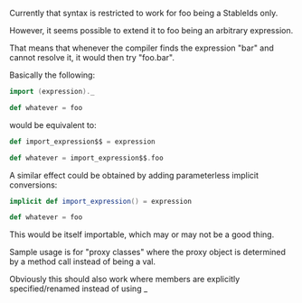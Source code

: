 Currently that syntax is restricted to work for foo being a StableIds only.

However, it seems possible to extend it to foo being an arbitrary expression.

That means that whenever the compiler finds the expression "bar" and cannot resolve it, it would then try "foo.bar".

Basically the following:
```scala
import (expression)._

def whatever = foo
```

would be equivalent to:
```scala
def import_expression$$ = expression

def whatever = import_expression$$.foo
```


A similar effect could be obtained by adding parameterless implicit conversions:
```scala
implicit def import_expression() = expression

def whatever = foo
```

This would be itself importable, which may or may not be a good thing.

Sample usage is for "proxy classes" where the proxy object is determined by a method call instead of being a val.

Obviously this should also work where members are explicitly specified/renamed instead of using _
